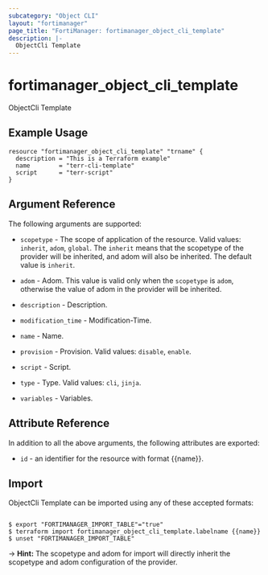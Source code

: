 ```yaml
---
subcategory: "Object CLI"
layout: "fortimanager"
page_title: "FortiManager: fortimanager_object_cli_template"
description: |-
  ObjectCli Template
---
```


# fortimanager_object_cli_template
ObjectCli Template

## Example Usage

```hcl
resource "fortimanager_object_cli_template" "trname" {
  description = "This is a Terraform example"
  name        = "terr-cli-template"
  script      = "terr-script"
}
```

## Argument Reference


The following arguments are supported:

* `scopetype` - The scope of application of the resource. Valid values: `inherit`, `adom`, `global`. The `inherit` means that the scopetype of the provider will be inherited, and adom will also be inherited. The default value is `inherit`.
* `adom` - Adom. This value is valid only when the `scopetype` is `adom`, otherwise the value of adom in the provider will be inherited.

* `description` - Description.
* `modification_time` - Modification-Time.
* `name` - Name.
* `provision` - Provision. Valid values: `disable`, `enable`.

* `script` - Script.
* `type` - Type. Valid values: `cli`, `jinja`.

* `variables` - Variables.


## Attribute Reference

In addition to all the above arguments, the following attributes are exported:
* `id` - an identifier for the resource with format {{name}}.

## Import

ObjectCli Template can be imported using any of these accepted formats:
```

$ export "FORTIMANAGER_IMPORT_TABLE"="true"
$ terraform import fortimanager_object_cli_template.labelname {{name}}
$ unset "FORTIMANAGER_IMPORT_TABLE"
```
-> **Hint:** The scopetype and adom for import will directly inherit the scopetype and adom configuration of the provider.
